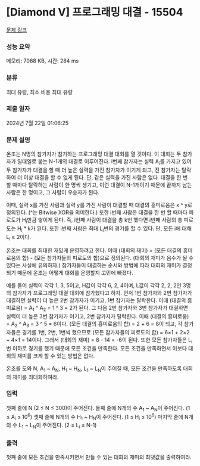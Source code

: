 # [Diamond V] 프로그래밍 대결 - 15504 

[문제 링크](https://www.acmicpc.net/problem/15504) 

### 성능 요약

메모리: 7068 KB, 시간: 284 ms

### 분류

최대 유량, 최소 비용 최대 유량

### 제출 일자

2024년 7월 22일 01:06:25

### 문제 설명

<p>온조는 N명의 참가자가 참가하는 프로그래밍 대결 대회를 열 것이다. 이 대회는 두 참가자가 일대일로 붙는 N-1개의 대결로 이루어진다. i번째 참가자는 실력 A<sub>i</sub>를 가지고 있어 두 참가자가 대결을 할 때 더 높은 실력을 가진 참가자가 이기게 되고, 진 참가자는 탈락하여 더 이상 대결을 할 수 없게 된다. 단, 같은 실력을 가진 사람은 없다. 대결을 한 번 할 때마다 탈락하는 사람이 한 명씩 생기고, 이런 대결이 N-1개이기 때문에 끝까지 남는 사람은 한 명이고, 그 사람이 우승자가 된다.</p>

<p>이때, 실력 x를 가진 사람과 실력 y를 가진 사람이 대결할 때 대결의 흥미로움은 x ^ y로 정의된다. (^는 Bitwise XOR을 의미한다.) 또한 i번째 사람은 대결을 한 번 할 때마다 피로도가 H<sub>i</sub>만큼 쌓이게 된다. 즉, i번째 사람이 대결을 총 k번 했다면 i번째 사람의 총 피로도는 H<sub>i</sub> * k가 된다. 또한 i번째 사람은 최대 L<sub>i</sub>번의 경기를 할 수 있다. 단, 모든 i에 대해 L<sub>i</sub> ≥ 2이다.</p>

<p>온조는 대회를 최대한 재밌게 운영하려고 한다. 이때 (대회의 재미) = (모든 대결의 흥미로움의 합) - (모든 참가자들의 피로도의 합)으로 정의된다. (대회의 재미가 음수가 될 수 있다는 사실에 유의하자.) 참가자들이 대결하는 순서와 방법에 따라 대회의 재미가 결정되기 때문에 온조는 어떻게 대회를 운영할지 고민에 빠졌다.</p>

<p>예를 들어 실력이 각각 1, 3, 5이고, H값이 각각 6, 2, 4이며, L값이 각각 2, 2, 2인 3명의 참가자가 프로그래밍 대결 대회에 참가했다고 하자. 먼저 1번 참가자와 2번 참가자가 대결하면 실력이 더 높은 2번 참가자가 이기고, 1번 참가자는 탈락한다. 이때 (대결의 흥미로움) = A<sub>1</sub> ^ A<sub>2</sub> = 1 ^ 3 = 2가 된다. 그 다음 2번 참가자와 3번 참가자가 대결하면 실력이 더 높은 3번 참가자가 이기고, 2번 참가자가 탈락한다. 이때 (대결의 흥미로움) = A<sub>2</sub> ^ A<sub>3</sub> = 3 ^ 5 = 6이다. (모든 대결의 흥미로움의 합) = 2 + 6 = 8이 되고, 각 참가자들은 경기를 1번, 2번, 1번씩 했으므로 (모든 참가자들의 피로도의 합) = 6×1 + 2×2 + 4×1 = 14이다. 그래서 (대회의 재미) = 8 - 14 = -6이 된다. 또한 모든 참가자들은 L<sub>i</sub>번 이하로 경기를 했기 때문에 모든 조건을 만족한다. 모든 조건을 만족하면서 이보다 대회의 재미를 크게 할 수 있는 방법은 없다.</p>

<p>온조를 도와 N, A<sub>1</sub> ~ A<sub>N</sub>, H<sub>1</sub> ~ H<sub>N</sub>, L<sub>1</sub> ~ L<sub>N</sub>이 주어질 때, 모든 조건을 만족하도록 대회의 재미를 최대화하여라.</p>

### 입력 

 <p>첫째 줄에 N (2 ≤ N ≤ 300)이 주어진다. 둘째 줄에 N개의 수 A<sub>1</sub> ~ A<sub>N</sub>이 주어진다. (1 ≤ A<sub>i</sub> ≤ 10<sup>6</sup>) 셋째 줄에 N개의 수 H<sub>1</sub> ~ H<sub>N</sub>이 주어진다. (1 ≤ H<sub>i</sub> ≤ 10<sup>6</sup>) 마지막 줄에 N개의 수 L<sub>1</sub> ~ L<sub>N</sub>이 주어진다. (2 ≤ L<sub>i</sub> ≤ N-1)</p>

### 출력 

 <p>첫째 줄에 모든 조건을 만족시키면서 만들 수 있는 대회의 재미의 최댓값을 출력하여라.</p>

